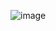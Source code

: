 ![image](https://github.com/NOW-SOPT-iOS-Part/JeongMinJi-practice/assets/109158284/a90e91ff-ca94-4d11-8575-a19b267fa6aa)
